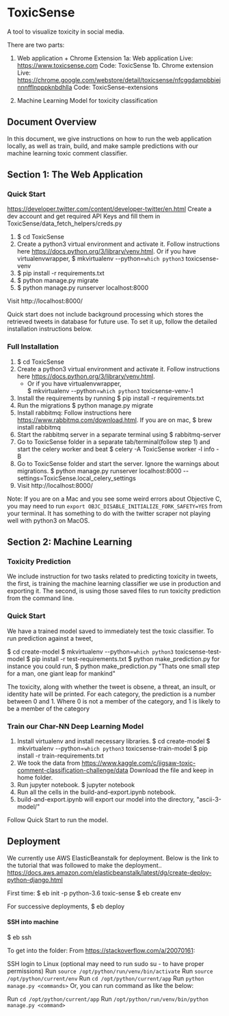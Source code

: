 # ToxicSense

A tool to visualize toxicity in social media.

There are two parts:
1. Web application + Chrome Extension
    1a: Web application
        Live: https://www.toxicsense.com
        Code: ToxicSense
    1b. Chrome extension
        Live: https://chrome.google.com/webstore/detail/toxicsense/nfcggdampbbiejnnnfflnpppknbdhlla
        Code: ToxicSense-extensions

2. Machine Learning Model for toxicity classification


## Document Overview
In this document, we give instructions on how to run the web application locally, as well as train, build, and make sample predictions with our machine learning toxic comment classifier.

## Section 1: The Web Application

### Quick Start

https://developer.twitter.com/content/developer-twitter/en.html
Create a dev account and get required API Keys and fill them in ToxicSense/data_fetch_helpers/creds.py

1. $ cd ToxicSense
2. Create a python3 virtual environment and activate it. Follow instructions here https://docs.python.org/3/library/venv.html.
Or if you have virtualenvwrapper,
$ mkvirtualenv --python=`which python3` toxicsense-venv
3. $ pip install -r requirements.txt
4. $ python manage.py migrate
5. $ python manage.py runserver localhost:8000

Visit http://localhost:8000/

Quick start does not include background processing which stores the retrieved tweets in database for future use.
To set it up, follow the detailed installation instructions below.

### Full Installation

1. $ cd ToxicSense
2. Create a python3 virtual environment and activate it. Follow instructions here https://docs.python.org/3/library/venv.html.
    - Or if you have virtualenvwrapper,<br/>
    $ mkvirtualenv --python=`which python3` toxicsense-venv-1
3. Install the requirements by running 
    $ pip install -r requirements.txt
4. Run the migrations
    $ python manage.py migrate
5. Install rabbitmq: Follow instructions here https://www.rabbitmq.com/download.html.
    If you are on mac,
    $ brew install rabbitmq
6. Start the rabbitmq server in a separate terminal using 
    $ rabbitmq-server
7. Go to ToxicSense folder in a separate tab/terminal(follow step 1) and start the celery worker and beat
    $ celery -A ToxicSense worker -l info -B
8. Go to ToxicSense folder and start the server. Ignore the warnings about migrations.
    $ python manage.py runserver localhost:8000 --settings=ToxicSense.local_celery_settings
9. Visit http://localhost:8000/

Note: If you are on a Mac and you see some weird errors about Objective C, you may need to run `export OBJC_DISABLE_INITIALIZE_FORK_SAFETY=YES` from your terminal. It has something to do with the twitter scraper not playing well with python3 on MacOS.

## Section 2: Machine Learning

### Toxicity Prediction
We include instruction for two tasks related to predicting toxicity in tweets, the first, is training the machine learning classifier we use in production and exporting it.
The second, is using those saved files to run toxicity prediction from the command line.

### Quick Start

We have a trained model saved to immediately test the toxic classifier. 
To run prediction against a tweet,

$ cd create-model
$ mkvirtualenv --python=`which python3` toxicsense-test-model
$ pip install -r test-requirements.txt
$ python make_prediction.py <tweet>
for instance you could run,
$ python make_prediction.py "Thats one small step for a man, one giant leap for mankind"

The toxicity, along with whether the tweet is obsene, a threat, an insult, or identity hate  will be printed. 
For each category, the prediction is a number between 0 and 1. Where 0 is not a member of the category, and 1 is likely to be a member of the category


### Train our Char-NN Deep Learning Model

1. Install virtualenv and install necessary libraries.
    $ cd create-model
    $ mkvirtualenv --python=`which python3` toxicsense-train-model
    $ pip install -r train-requirements.txt
2. We took the data from https://www.kaggle.com/c/jigsaw-toxic-comment-classification-challenge/data
    Download the file and keep in home folder.
3. Run jupyter notebook.
    $ jupyter notebook
4. Run all the cells in the build-and-export.ipynb notebook.
5. build-and-export.ipynb will export our model into the directory, "ascii-3-model/"

Follow Quick Start to run the model.


## Deployment

We currently use AWS ElasticBeanstalk for deployment.
Below is the link to the tutorial that was followed to make the deployment..
https://docs.aws.amazon.com/elasticbeanstalk/latest/dg/create-deploy-python-django.html


First time:
$ eb init -p python-3.6 toxic-sense
$ eb create env

For successive deployments, 
$ eb deploy

#### SSH into machine

$ eb ssh 

To get into the folder:
From https://stackoverflow.com/a/20070161:

SSH login to Linux
(optional may need to run sudo su - to have proper permissions)
Run `source /opt/python/run/venv/bin/activate`
Run `source /opt/python/current/env`
Run `cd /opt/python/current/app`
Run `python manage.py <commands>`
Or, you can run command as like the below:

Run `cd /opt/python/current/app`
Run `/opt/python/run/venv/bin/python manage.py <command>`
